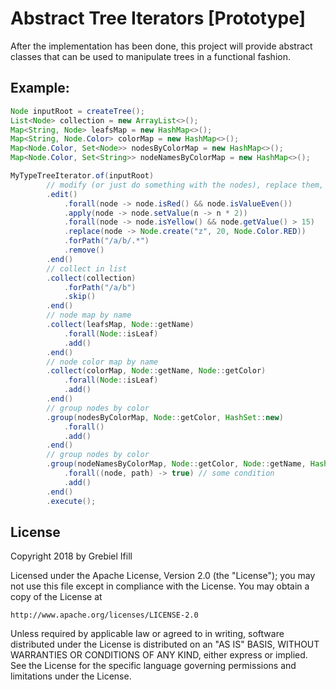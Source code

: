 # Abstract Tree Iterators [Prototype]

After the implementation has been done, this project will provide abstract classes that can be used to manipulate trees in a functional fashion.

## Example:

```java
Node inputRoot = createTree();
List<Node> collection = new ArrayList<>();
Map<String, Node> leafsMap = new HashMap<>();
Map<String, Node.Color> colorMap = new HashMap<>();
Map<Node.Color, Set<Node>> nodesByColorMap = new HashMap<>();
Map<Node.Color, Set<String>> nodeNamesByColorMap = new HashMap<>();

MyTypeTreeIterator.of(inputRoot)
        // modify (or just do something with the nodes), replace them, or remove them
        .edit()
            .forall(node -> node.isRed() && node.isValueEven())
            .apply(node -> node.setValue(n -> n * 2))
            .forall(node -> node.isYellow() && node.getValue() > 15)
            .replace(node -> Node.create("z", 20, Node.Color.RED))
            .forPath("/a/b/.*")
            .remove()
        .end()
        // collect in list
        .collect(collection)
            .forPath("/a/b")
            .skip()
        .end()
        // node map by name
        .collect(leafsMap, Node::getName)
            .forall(Node::isLeaf)
            .add()
        .end()
        // node color map by name
        .collect(colorMap, Node::getName, Node::getColor)
            .forall(Node::isLeaf)
            .add()
        .end()
        // group nodes by color
        .group(nodesByColorMap, Node::getColor, HashSet::new)
            .forall()
            .add()
        .end()
        // group nodes by color
        .group(nodeNamesByColorMap, Node::getColor, Node::getName, HashSet::new)
            .forall((node, path) -> true) // some condition
            .add()
        .end()
        .execute();
``` 

## License

Copyright 2018 by Grebiel Ifill

Licensed under the Apache License, Version 2.0 (the "License");
you may not use this file except in compliance with the License.
You may obtain a copy of the License at

    http://www.apache.org/licenses/LICENSE-2.0

Unless required by applicable law or agreed to in writing, software
distributed under the License is distributed on an "AS IS" BASIS,
WITHOUT WARRANTIES OR CONDITIONS OF ANY KIND, either express or implied.
See the License for the specific language governing permissions and
limitations under the License.
